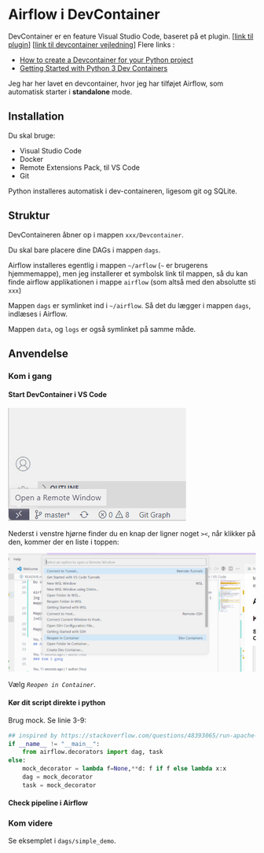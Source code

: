 ﻿# Airflow i DevContainer

DevContainer er en feature Visual Studio Code, baseret på et plugin. [[link til plugin](https://marketplace.visualstudio.com/items?itemName=ms-vscode-remote.vscode-remote-extensionpack)] [[link til devcontainer vejledning](https://code.visualstudio.com/docs/devcontainers/containers)]
Flere links :
 - [How to create a Devcontainer for your Python project](https://godatadriven.com/blog/how-to-create-a-devcontainer-for-your-python-project-%F0%9F%90%B3/)
 - [Getting Started with Python 3 Dev Containers](https://medium.com/@dexterwilliams04/getting-started-with-python-3-dev-containers-4f14821fec6b)
  
Jeg har her lavet en devcontainer, hvor jeg har tilføjet Airflow, som automatisk starter i __standalone__ mode.

## Installation

Du skal bruge:
 - Visual Studio Code
 - Docker
 - Remote Extensions Pack, til VS Code
 - Git

Python installeres automatisk i dev-containeren, ligesom git og SQLite.

## Struktur

DevContaineren åbner op i mappen `xxx/Devcontainer`.

Du skal bare placere dine DAGs i mappen `dags`.

Airflow installeres egentlig i mappen `~/arflow` (`~` er brugerens hjemmemappe), men jeg installerer et symbolsk link til mappen, så du kan finde airflow applikationen i mappe `airflow` (som altså med den absolutte sti `xxx`)

Mappen `dags` er symlinket ind i `~/airflow`. Så det du lægger i mappen `dags`, indlæses i Airflow.

Mappen `data`, og `logs` er også symlinket på samme måde.

## Anvendelse

### Kom i gang

#### Start DevContainer i VS Code

![](docs/intro/nederst_i_venstre.png)

Nederst i venstre hjørne finder du en knap der ligner noget _`><`_, når klikker på den, kommer der en liste i toppen:

![](docs/intro/top_midt.png)

Vælg _`Reopen in Container`_.


#### Kør dit script direkte i python

Brug mock.
Se linie 3-9:

```python
## inspired by https://stackoverflow.com/questions/48393065/run-apache-airflow-dag-without-apache-airflow
if __name__ != "__main__":
    from airflow.decorators import dag, task
else:
    mock_decorator = lambda f=None,**d: f if f else lambda x:x
    dag = mock_decorator
    task = mock_decorator
```

#### Check pipeline i Airflow

### Kom videre

Se eksemplet i `dags/simple_demo`.
